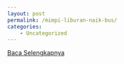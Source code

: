 ```yaml
---
layout: post
permalink: /mimpi-liburan-naik-bus/
categories:
    - Uncategorized
---
```


[Baca Selengkapnya](/09)